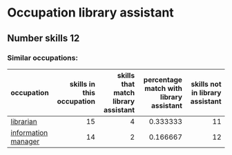 # Occupation library assistant
## Number skills 12
### Similar occupations:
| occupation                                    |   skills in this occupation |   skills that match library assistant |   percentage match with library assistant |   skills not in library assistant |
|:----------------------------------------------|----------------------------:|--------------------------------------:|------------------------------------------:|----------------------------------:|
| [librarian](librarian.md)                     |                          15 |                                     4 |                                  0.333333 |                                11 |
| [information manager](information_manager.md) |                          14 |                                     2 |                                  0.166667 |                                12 |
